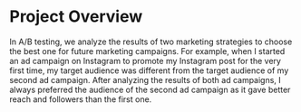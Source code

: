 # Project Overview

In A/B testing, we analyze the results of two marketing strategies to choose the best one for future marketing campaigns. For example, when I started an ad campaign on Instagram to promote my Instagram post for the very first time, my target audience was different from the target audience of my second ad campaign. After analyzing the results of both ad campaigns, I always preferred the audience of the second ad campaign as it gave better reach and followers than the first one.
